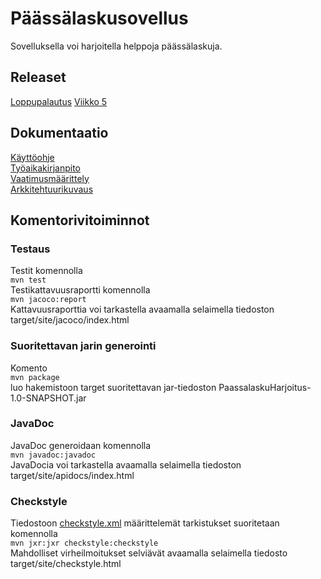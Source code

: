 # Päässälaskusovellus

Sovelluksella voi harjoitella helppoja päässälaskuja.  

## Releaset
[Loppupalautus](https://github.com/ronjakoskivaara/ot-harjoitustyo/releases/tag/loppupalautus)
[Viikko 5](https://github.com/ronjakoskivaara/ot-harjoitustyo/releases)

## Dokumentaatio
[Käyttöohje](https://github.com/ronjakoskivaara/ot-harjoitustyo/blob/master/PaassalaskuHarjoitus/dokumentaatio/kayttoohje.md)  
[Työaikakirjanpito](https://github.com/ronjakoskivaara/ot-harjoitustyo/blob/master/PaassalaskuHarjoitus/dokumentaatio/tuntikirjanpito.md)  
[Vaatimusmäärittely](https://github.com/ronjakoskivaara/ot-harjoitustyo/blob/master/PaassalaskuHarjoitus/dokumentaatio/vaatimusmaarittely.md)  
[Arkkitehtuurikuvaus](https://github.com/ronjakoskivaara/ot-harjoitustyo/blob/master/PaassalaskuHarjoitus/dokumentaatio/arkkitehtuuri.md)  

## Komentorivitoiminnot
### Testaus
Testit komennolla  
`mvn test`  
Testikattavuusraportti komennolla  
`mvn jacoco:report`  
Kattavuusraporttia voi tarkastella avaamalla selaimella tiedoston target/site/jacoco/index.html  
### Suoritettavan jarin generointi
Komento  
`mvn package`  
luo hakemistoon target suoritettavan jar-tiedoston PaassalaskuHarjoitus-1.0-SNAPSHOT.jar  
### JavaDoc
JavaDoc generoidaan komennolla  
`mvn javadoc:javadoc`  
JavaDocia voi tarkastella avaamalla selaimella tiedoston target/site/apidocs/index.html  
### Checkstyle
Tiedostoon [checkstyle.xml](https://github.com/ronjakoskivaara/ot-harjoitustyo/blob/master/PaassalaskuHarjoitus/checkstyle.xml) määrittelemät tarkistukset suoritetaan komennolla  
`mvn jxr:jxr checkstyle:checkstyle`  
Mahdolliset virheilmoitukset selviävät avaamalla selaimella tiedosto target/site/checkstyle.html  






